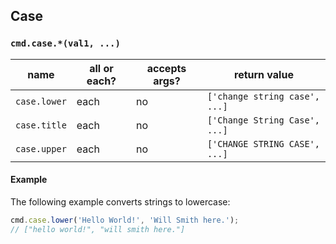 ## Case

### `cmd.case.*(val1, ...)`

| name          | all or each?  | accepts args?  | return value        |
|---------------|---------------|----------------|---------------------|
| `case.lower`  | each          | no             | `['change string case', ...]`  |
| `case.title`  | each          | no             | `['Change String Case', ...]`  |
| `case.upper`  | each          | no             | `['CHANGE STRING CASE', ...]`  |

#### Example

The following example converts strings to lowercase:

```js
cmd.case.lower('Hello World!', 'Will Smith here.');
// ["hello world!", "will smith here."]
```
